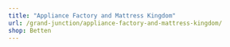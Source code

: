 ```yaml
---
title: "Appliance Factory and Mattress Kingdom"
url: /grand-junction/appliance-factory-and-mattress-kingdom/
shop: Betten
---
```

